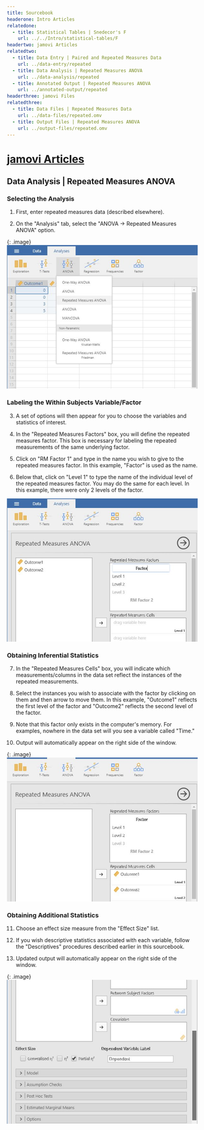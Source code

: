 ```yaml
---
title: Sourcebook
headerone: Intro Articles
relatedone:
  - title: Statistical Tables | Snedecor's F
    url: ../../Intro/statistical-tables/F
headertwo: jamovi Articles
relatedtwo:
  - title: Data Entry | Paired and Repeated Measures Data
    url: ../data-entry/repeated
  - title: Data Analysis | Repeated Measures ANOVA
    url: ../data-analysis/repeated
  - title: Annotated Output | Repeated Measures ANOVA
    url: ../annotated-output/repeated
headerthree: jamovi Files
relatedthree:
  - title: Data Files | Repeated Measures Data
    url: ../data-files/repeated.omv
  - title: Output Files | Repeated Measures ANOVA
    url: ../output-files/repeated.omv
---
```


# [jamovi Articles](../index.md)

## Data Analysis | Repeated Measures ANOVA

### Selecting the Analysis

1. First, enter repeated measures data (described elsewhere).

2. On the "Analysis" tab, select the "ANOVA → Repeated Measures ANOVA" option.

{: .image}
![Screenshot for selecting analysis](repeated1.png)

### Labeling the Within Subjects Variable/Factor

3. A set of options will then appear for you to choose the variables and statistics of interest.

4. In the "Repeated Measures Factors" box, you will define the repeated measures factor. This box is necessary for labeling the repeated measurements of the same underlying factor.

5. Click on "RM Factor 1" and type in the name you wish to give to the repeated measures factor. In this example, "Factor" is used as the name.

6. Below that, click on "Level 1" to type the name of the individual level of the repeated measures factor. You may do the same for each level. In this example, there were only 2 levels of the factor.

<p align="center"><kbd><img src="repeated2.png"></kbd></p>

### Obtaining Inferential Statistics

7. In the "Repeated Measures Cells" box, you will indicate which measurements/columns in the data set reflect the instances of the repeated measurements.

8. Select the instances you wish to associate with the factor by clicking on them and then arrow to move them. In this example, "Outcome1" reflects the first level of the factor and "Outcome2" reflects the second level of the factor.

9. Note that this factor only exists in the computer's memory. For examples, nowhere in the data set will you see a variable called "Time."

10. Output will automatically appear on the right side of the window. 

{: .image}
![Screenshot for obtaining inferentials](repeated3.png)

### Obtaining Additional Statistics

11. Choose an effect size measure from the "Effect Size" list.

12. If you wish descriptive statistics associated with each variable, follow the "Descriptives" procedures described earlier in this sourcebook.

13. Updated output will automatically appear on the right side of the window. 

{: .image}
![Screenshot for obtaining additional statistics](repeated4.png)
